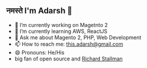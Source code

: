 ## नमस्ते I'm Adarsh 👋

- 🔭 I’m currently working on Magetnto 2 
- 🌱 I’m currently learning AWS, ReactJS
- 💬 Ask me about Magento 2, PHP, Web Development
- 📫 How to reach me: this.adarsh@gmail.com
- 😄 Pronouns: He/His
- big fan of open source and [Richard Stallman](https://stallman.org/)
